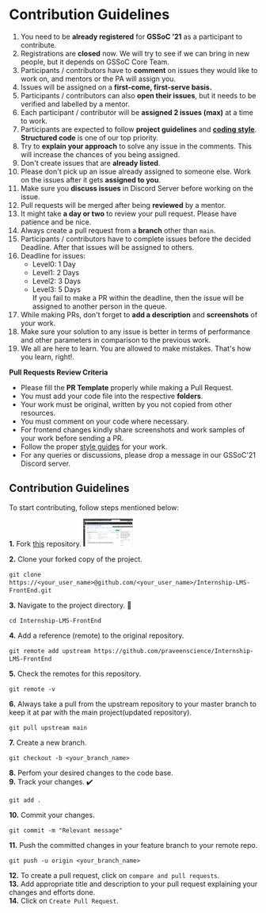 # Contribution Guidelines

1. You need to be **already registered** for **GSSoC ’21** as a participant to contribute.
2. Registrations are **closed** now. We will try to see if we can bring in new people, but it depends on GSSoC Core Team.
3. Participants / contributors have to **comment** on issues they would like to work on, and mentors or the PA will assign you.
4. Issues will be assigned on a **first-come, first-serve basis.**
5. Participants / contributors can also **open their issues**, but it needs to be verified and labelled by a mentor.
6. Each participant / contributor will be **assigned 2 issues (max)** at a time to work.
7. Participants are expected to follow **project guidelines** and [**coding style**](https://blog.praveen.science/git-standards-followed-in-our-way-of-spotify-agile-methodolgy/). **Structured code** is one of our top priority.
8. Try to **explain your approach** to solve any issue in the comments. This will increase the chances of you being assigned.
9. Don't create issues that are **already listed**.
10. Please don't pick up an issue already assigned to someone else. Work on the issues after it gets **assigned to you**.
11. Make sure you **discuss issues** in Discord Server before working on the issue.
12. Pull requests will be merged after being **reviewed** by a mentor.
13. It might take **a day or two** to review your pull request. Please have patience and be nice.
14. Always create a pull request from a **branch** other than `main`.
15. Participants / contributors have to complete issues before the decided Deadline. After that issues will be assigned to others.
16. Deadline for issues:
    - Level0: 1 Day
    - Level1: 2 Days
    - Level2: 3 Days
    - Level3: 5 Days  
      If you fail to make a PR within the deadline, then the issue will be assigned to another person in the queue.
17. While making PRs, don't forget to **add a description** and **screenshots** of your work.
18. Make sure your solution to any issue is better in terms of performance and other parameters in comparison to the previous work.
19. We all are here to learn. You are allowed to make mistakes. That's how you learn, right!.

**Pull Requests Review Criteria**

- Please fill the **PR Template** properly while making a Pull Request.
- You must add your code file into the respective **folders**.
- Your work must be original, written by you not copied from other resources.
- You must comment on your code where necessary.
- For frontend changes kindly share screenshots and work samples of your work before sending a PR.
- Follow the proper [style guides](https://google.github.io/styleguide/) for your work.
- For any queries or discussions, please drop a message in our GSSoC'21 Discord server.

## Contribution Guidelines

To start contributing, follow steps mentioned below:

**1.** Fork [this](https://github.com/praveenscience/Internship-LMS-FrontEnd) repository.
<img src="imagesContributing/Screenshot from 2021-03-19 09-24-28.png" width="100">

**2.** Clone your forked copy of the project.

```
git clone https://<your_user_name>@github.com/<your_user_name>/Internship-LMS-FrontEnd.git
```

**3.** Navigate to the project directory. :file_folder:

```
cd Internship-LMS-FrontEnd
```

**4.** Add a reference (remote) to the original repository.

```
git remote add upstream https://github.com/praveenscience/Internship-LMS-FrontEnd
```

**5.** Check the remotes for this repository.

```
git remote -v
```

**6.** Always take a pull from the upstream repository to your master branch to keep it at par with the main project(updated repository).

```
git pull upstream main
```

**7.** Create a new branch.

```
git checkout -b <your_branch_name>
```

**8.** Perfom your desired changes to the code base.  
**9.** Track your changes. :heavy_check_mark:

```
git add .
```

**10.** Commit your changes.

```
git commit -m "Relevant message"
```

**11.** Push the committed changes in your feature branch to your remote repo.

```
git push -u origin <your_branch_name>
```

**12.** To create a pull request, click on `compare and pull requests`.  
**13.** Add appropriate title and description to your pull request explaining your changes and efforts done.  
**14.** Click on `Create Pull Request`.
